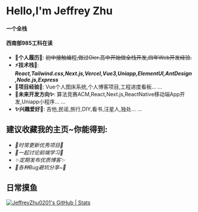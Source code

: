 
# Hello,I'm Jeffrey Zhu
#### 一个全栈
#### 西南部985工科在读


+ **📝个人履历📄**: ~~初中接触编程,做过Oier.高中开始做全栈开发,四年Web开发经验.~~
+ **⚡️技术栈🚧**: ***React,Tailwind.css,Next.js,Vercel,Vue3,Uniapp,ElementUI,AntDesign,Node.js,Express***
+ **🎨项目经验🐧**: Vue个人图床系统,个人博客项目,工程进度看板... ...
+ **🚀未来开发方向✨**: 算法竞赛ACM,React,Next.js,ReactNative移动端App开发,Uniapp小程序... ...
+ **✨兴趣爱好🚀**: 吉他,民谣,旅行,DIY,看书,汪星人,独处... ...


## 建议收藏我的主页~你能得到:

+ *🔖时常更新优秀项目🚧*
+ *👷一起讨论前端学习🐧*
+ *✨定期发布优质博客✨*
+ *🎉各种Bug避坑分享~🐳*

## 日常摸鱼
[![JeffreyZhu0201's GitHub | Stats](https://stats.quira.sh/JeffreyZhu0201/github?theme=dark)](https://quira.sh?utm_source=widgets&utm_campaign=JeffreyZhu0201)

